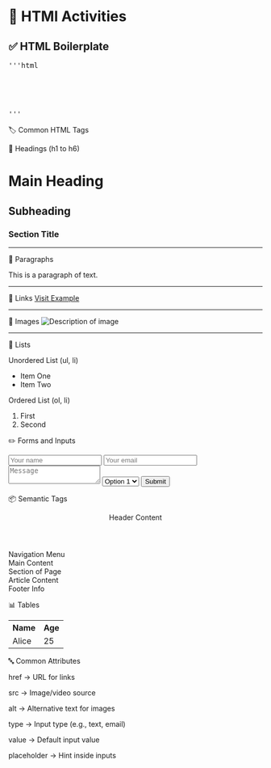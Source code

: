 # 🔵 HTMl Activities

## ✅ HTML Boilerplate

<pre>'''html<!DOCTYPE html> 
<html>
<head>  
</head> 
<body>
</body>
</html>'''</pre>

🏷️ Common HTML Tags

🔹 Headings (h1 to h6)
<h1>Main Heading</h1>
<h2>Subheading</h2>
<h3>Section Title</h3><hr>

🔹 Paragraphs 
<p>This is a paragraph of text.</p><hr>

🔹 Links 
<a href="https://www.example.com">Visit Example</a><hr>

🔹 Images 
<img src="image.jpg" alt="Description of image"><hr>

🔹 Lists

Unordered List (ul, li)

<ul>
  <li>Item One</li>
  <li>Item Two</li>
</ul>

Ordered List (ol, li)
<ol>
  <li>First</li>
  <li>Second</li>
</ol>

✏️ Forms and Inputs

<form action="/submit" method="post">
  <input type="text" placeholder="Your name">
  <input type="email" placeholder="Your email">
  <textarea placeholder="Message"></textarea>
  <select>
    <option>Option 1</option>
    <option>Option 2</option>
  </select>
  <button type="submit">Submit</button>
</form>

📦 Semantic Tags

<header>Header Content</header>
<nav>Navigation Menu</nav>
<main>Main Content</main>
<section>Section of Page</section>
<article>Article Content</article>
<footer>Footer Info</footer>

📊 Tables

<table>
  <tr>
    <th>Name</th>
    <th>Age</th>
  </tr>
  <tr>
    <td>Alice</td>
    <td>25</td>
  </tr>
</table>

🔤 Common Attributes

href → URL for links

src → Image/video source

alt → Alternative text for images

type → Input type (e.g., text, email)

value → Default input value

placeholder → Hint inside inputs